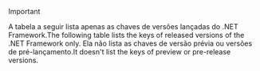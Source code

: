 
> [!IMPORTANT]
> <span data-ttu-id="26c71-101">A tabela a seguir lista apenas as chaves de versões lançadas do .NET Framework.</span><span class="sxs-lookup"><span data-stu-id="26c71-101">The following table lists the keys of released versions of the .NET Framework only.</span></span> <span data-ttu-id="26c71-102">Ela não lista as chaves de versão prévia ou versões de pré-lançamento.</span><span class="sxs-lookup"><span data-stu-id="26c71-102">It doesn't list the keys of preview or pre-release versions.</span></span>
